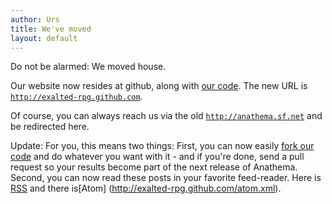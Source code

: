```yaml
---
author: Urs
title: We've moved
layout: default
---
```


Do not be alarmed: We moved house. 

Our website now resides at github, along with [our code](http://github.com/exalted-rpg/anathema). The new URL is [``http://exalted-rpg.github.com``](http://exalted-rpg.github.com). 

Of course, you can always reach us via the old [``http://anathema.sf.net``](http://anathema.sf.net) and be redirected here.

Update: 
For you, this means two things:
First, you can now easily [fork our code](http://github.com/exalted-rpg/anathema) and do whatever you want with it - and if you're done, send a pull request so your results become part of the next release of Anathema.
Second, you can now read these posts in your favorite feed-reader. Here is [RSS](http://exalted-rpg.github.com/rss.xml) and there is[Atom] (http://exalted-rpg.github.com/atom.xml).